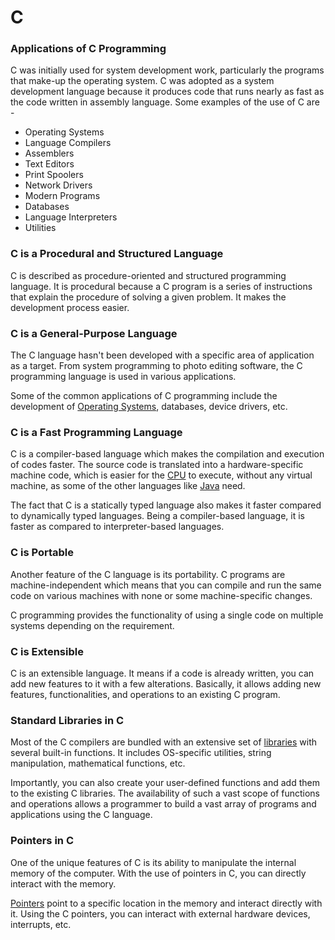 # C

### Applications of C Programming <a href="#applications_of_c_programming" id="applications_of_c_programming"></a>

C was initially used for system development work, particularly the programs that make-up the operating system. C was adopted as a system development language because it produces code that runs nearly as fast as the code written in assembly language. Some examples of the use of C are -

* Operating Systems
* Language Compilers
* Assemblers
* Text Editors
* Print Spoolers
* Network Drivers
* Modern Programs
* Databases
* Language Interpreters
* Utilities



### C is a Procedural and Structured Language

C is described as procedure-oriented and structured programming language. It is procedural because a C program is a series of instructions that explain the procedure of solving a given problem. It makes the development process easier.



### C is a General-Purpose Language

The C language hasn't been developed with a specific area of application as a target. From system programming to photo editing software, the C programming language is used in various applications.

Some of the common applications of C programming include the development of [Operating Systems](https://www.tutorialspoint.com/operating\_system/index.htm), databases, device drivers, etc.



### C is a Fast Programming Language

C is a compiler-based language which makes the compilation and execution of codes faster. The source code is translated into a hardware-specific machine code, which is easier for the [CPU](https://www.tutorialspoint.com/computer\_fundamentals/computer\_cpu.htm) to execute, without any virtual machine, as some of the other languages like [Java](https://www.tutorialspoint.com/java/index.htm) need.

The fact that C is a statically typed language also makes it faster compared to dynamically typed languages. Being a compiler-based language, it is faster as compared to interpreter-based languages.

### C is Portable

Another feature of the C language is its portability. C programs are machine-independent which means that you can compile and run the same code on various machines with none or some machine-specific changes.

C programming provides the functionality of using a single code on multiple systems depending on the requirement.

### C is Extensible

C is an extensible language. It means if a code is already written, you can add new features to it with a few alterations. Basically, it allows adding new features, functionalities, and operations to an existing C program.

### Standard Libraries in C

Most of the C compilers are bundled with an extensive set of [libraries](https://www.tutorialspoint.com/c\_standard\_library/index.htm) with several built-in functions. It includes OS-specific utilities, string manipulation, mathematical functions, etc.

Importantly, you can also create your user-defined functions and add them to the existing C libraries. The availability of such a vast scope of functions and operations allows a programmer to build a vast array of programs and applications using the C language.

### Pointers in C

One of the unique features of C is its ability to manipulate the internal memory of the computer. With the use of pointers in C, you can directly interact with the memory.

[Pointers](https://www.tutorialspoint.com/cprogramming/c\_pointers.htm) point to a specific location in the memory and interact directly with it. Using the C pointers, you can interact with external hardware devices, interrupts, etc.
